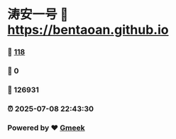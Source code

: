 # 涛安一号 :link: https://bentaoan.github.io 
### :page_facing_up: [118](https://bentaoan.github.io/tag.html) 
### :speech_balloon: 0 
### :hibiscus: 126931 
### :alarm_clock: 2025-07-08 22:43:30 
### Powered by :heart: [Gmeek](https://github.com/Meekdai/Gmeek)
